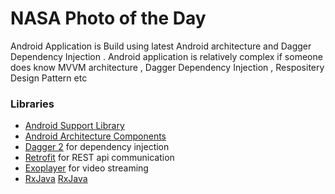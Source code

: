 # NASA Photo of the Day

Android Application is Build using latest Android architecture and Dagger Dependency Injection . Android application is relatively complex if someone does know MVVM architecture , Dagger Dependency Injection , Respositery Design Pattern etc

### Libraries
* [Android Support Library][support-lib]
* [Android Architecture Components][arch]
* [Dagger 2][dagger2] for dependency injection
* [Retrofit][retrofit] for REST api communication
* [Exoplayer][Exoplayer] for video streaming
* [RxJava] [RxJava]





[support-lib]: https://developer.android.com/topic/libraries/support-library/index.html
[arch]: https://developer.android.com/arch
[dagger2]: https://google.flipshop.io/dagger
[retrofit]: http://square.flipshop.io/retrofit
[Exoplayer]: https://developer.android.com/guide/topics/media/exoplayer
[RxJava]: https://github.com/ReactiveX/RxAndroid

